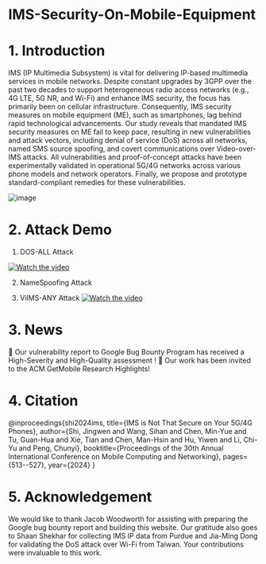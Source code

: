 # IMS-Security-On-Mobile-Equipment

# 1. Introduction

IMS (IP Multimedia Subsystem) is vital for delivering IP-based multimedia services in mobile networks. Despite constant upgrades by 3GPP over the past two decades to support heterogeneous radio access networks (e.g., 4G LTE, 5G NR, and Wi-Fi) and enhance IMS security, the focus has primarily been on cellular infrastructure. Consequently, IMS security measures on mobile equipment (ME), such as smartphones, lag behind rapid technological advancements. Our study reveals that mandated IMS security measures on ME fail to keep pace, resulting in new vulnerabilities and attack vectors, including denial of service (DoS) across all networks, named SMS source spoofing, and covert communications over Video-over-IMS attacks. All vulnerabilities and proof-of-concept attacks have been experimentally validated in operational 5G/4G networks across various phone models and network operators. Finally, we propose and prototype standard-compliant remedies for these vulnerabilities.

![image](https://github.com/user-attachments/assets/84c480ba-841b-4721-a1a8-a3c8a311e4d8)

# 2. Attack Demo

1. DOS-ALL Attack

[![Watch the video](https://img.youtube.com/vi/gHYOnps2qCI/maxresdefault.jpg)](https://youtu.be/gHYOnps2qCI)


2. NameSpoofing Attack

3. VilMS-ANY Attack
[![Watch the video](https://img.youtube.com/vi/oYYxHHrFMqE/maxresdefault.jpg)](https://youtu.be/oYYxHHrFMqE)

# 3. News

🎉 Our vulnerability report to Google Bug Bounty Program has received a High-Severity and High-Quality assessment !
🎉 Our work has been invited to the ACM GetMobile Research Highlights!

# 4. Citation

@inproceedings{shi2024ims,
title={IMS is Not That Secure on Your 5G/4G Phones},
author={Shi, Jingwen and Wang, Sihan and Chen, Min-Yue and Tu, Guan-Hua and Xie, Tian and Chen, Man-Hsin and Hu, Yiwen and Li, Chi-Yu and Peng, Chunyi},
booktitle={Proceedings of the 30th Annual International Conference on Mobile Computing and Networking},
pages={513--527},
year={2024}
}		

# 5. Acknowledgement

We would like to thank Jacob Woodworth for assisting with preparing the Google bug bounty report and building this website. Our gratitude also goes to Shaan Shekhar for collecting IMS IP data from Purdue and Jia-Ming Dong for validating the DoS attack over Wi-Fi from Taiwan. Your contributions were invaluable to this work.
